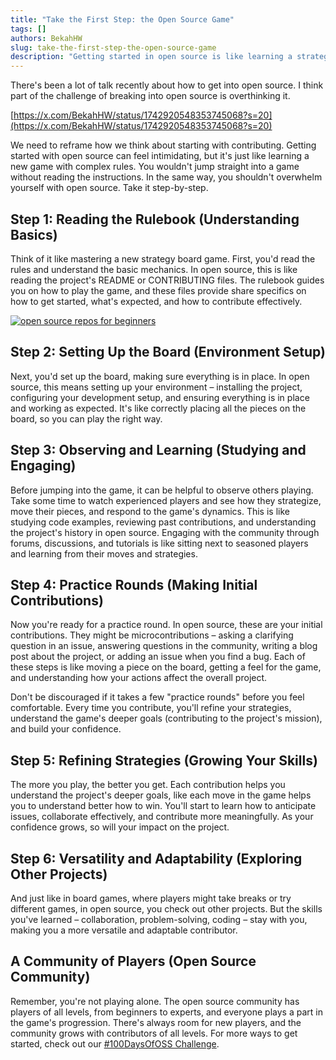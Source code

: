 ```yaml
---
title: "Take the First Step: the Open Source Game"
tags: []
authors: BekahHW
slug: take-the-first-step-the-open-source-game
description: "Getting started in open source is like learning a strategy game. It takes time to get started, but if you start small, you'll make progress."
---
```


There's been a lot of talk recently about how to get into open source. I think part of the challenge of breaking into open source is overthinking it. 

[https://x.com/BekahHW/status/1742920548353745068?s=20](https://x.com/BekahHW/status/1742920548353745068?s=20)

We need to reframe how we think about starting with contributing. Getting started with open source can feel intimidating, but it's just like learning a new game with complex rules. You wouldn't jump straight into a game without reading the instructions. In the same way, you shouldn't overwhelm yourself with open source. Take it step-by-step.

## Step 1: Reading the Rulebook (Understanding Basics)

Think of it like mastering a new strategy board game. First, you'd read the rules and understand the basic mechanics. In open source, this is like reading the project's README or CONTRIBUTING files. The rulebook guides you on how to play the game, and these files provide share specifics on how to get started, what's expected, and how to contribute effectively.


[![open source repos for beginners](https://dev-to-uploads.s3.amazonaws.com/uploads/articles/jm20g8x7wy774y0hb52y.png)](https://app.opensauced.pizza/pages/BekahHW/655/dashboard)



## Step 2: Setting Up the Board (Environment Setup)

Next, you'd set up the board, making sure everything is in place. In open source, this means setting up your environment – installing the project, configuring your development setup, and ensuring everything is in place and working as expected. It's like correctly placing all the pieces on the board, so you can play the right way.

## Step 3: Observing and Learning (Studying and Engaging)

Before jumping into the game, it can be helpful to observe others playing. Take some time to watch experienced players and see how they strategize, move their pieces, and respond to the game's dynamics. This is like studying code examples, reviewing past contributions, and understanding the project's history in open source. Engaging with the community through forums, discussions, and tutorials is like sitting next to seasoned players and learning from their moves and strategies.

## Step 4: Practice Rounds (Making Initial Contributions)

Now you're ready for a practice round. In open source, these are your initial contributions. They might be microcontributions – asking a clarifying question in an issue, answering questions in the community, writing a blog post about the project, or adding an issue when you find a bug. Each of these steps is like moving a piece on the board, getting a feel for the game, and understanding how your actions affect the overall project.

Don't be discouraged if it takes a few "practice rounds" before you feel comfortable. Every time you contribute, you'll refine your strategies, understand the game's deeper goals (contributing to the project's mission), and build your confidence.

## Step 5: Refining Strategies (Growing Your Skills)

The more you play, the better you get. Each contribution helps you understand the project's deeper goals, like each move in the game helps you to understand better how to win. You'll start to learn how to anticipate issues, collaborate effectively, and contribute more meaningfully. As your confidence grows, so will your impact on the project.

## Step 6: Versatility and Adaptability (Exploring Other Projects)

And just like in board games, where players might take breaks or try different games, in open source, you check out other projects. But the skills you've learned – collaboration, problem-solving, coding – stay with you, making you a more versatile and adaptable contributor.

## A Community of Players (Open Source Community)

Remember, you're not playing alone. The open source community has players of all levels, from beginners to experts, and everyone plays a part in the game's progression. There's always room for new players, and the community grows with contributors of all levels. For more ways to get started, check out our [#100DaysOfOSS Challenge](https://docs.opensauced.pizza/community/100-days-of-oss/).
